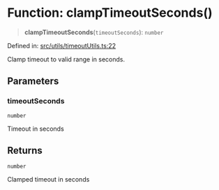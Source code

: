 # Function: clampTimeoutSeconds()

> **clampTimeoutSeconds**(`timeoutSeconds`): `number`

Defined in: [src/utils/timeoutUtils.ts:22](https://github.com/Nick2bad4u/Uptime-Watcher/blob/3cce0c3b352c8390536ca3c7399ece50a05faf18/src/utils/timeoutUtils.ts#L22)

Clamp timeout to valid range in seconds.

## Parameters

### timeoutSeconds

`number`

Timeout in seconds

## Returns

`number`

Clamped timeout in seconds
